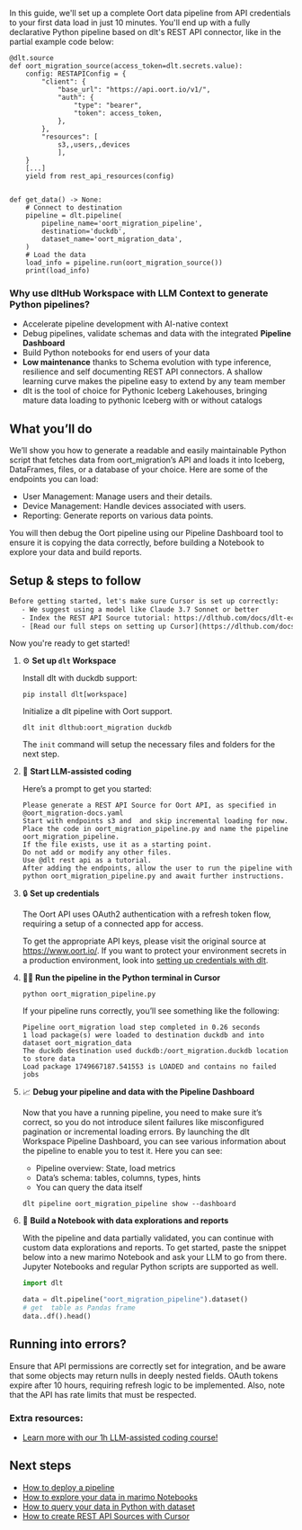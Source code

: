 In this guide, we'll set up a complete Oort data pipeline from API credentials to your first data load in just 10 minutes. You'll end up with a fully declarative Python pipeline based on dlt's REST API connector, like in the partial example code below:

```python-outcome
@dlt.source
def oort_migration_source(access_token=dlt.secrets.value):
    config: RESTAPIConfig = {
        "client": {
            "base_url": "https://api.oort.io/v1/",
            "auth": {
                "type": "bearer",
                "token": access_token,
            },
        },
        "resources": [
            s3,,users,,devices
            ],
    }
    [...]
    yield from rest_api_resources(config)


def get_data() -> None:
    # Connect to destination
    pipeline = dlt.pipeline(
        pipeline_name='oort_migration_pipeline',
        destination='duckdb',
        dataset_name='oort_migration_data', 
    )
    # Load the data
    load_info = pipeline.run(oort_migration_source())
    print(load_info) 
```

### Why use dltHub Workspace with LLM Context to generate Python pipelines?

- Accelerate pipeline development with AI-native context
- Debug pipelines, validate schemas and data with the integrated **Pipeline Dashboard**
- Build Python notebooks for end users of your data
- **Low maintenance** thanks to Schema evolution with type inference, resilience and self documenting REST API connectors. A shallow learning curve makes the pipeline easy to extend by any team member
- dlt is the tool of choice for Pythonic Iceberg Lakehouses, bringing mature data loading to pythonic Iceberg with or without catalogs

## What you’ll do

We’ll show you how to generate a readable and easily maintainable Python script that fetches data from oort_migration’s API and loads it into Iceberg, DataFrames, files, or a database of your choice. Here are some of the endpoints you can load:

- User Management: Manage users and their details.
- Device Management: Handle devices associated with users.
- Reporting: Generate reports on various data points.

You will then debug the Oort pipeline using our Pipeline Dashboard tool to ensure it is copying the data correctly, before building a Notebook to explore your data and build reports.

## Setup & steps to follow

```default
Before getting started, let's make sure Cursor is set up correctly:
   - We suggest using a model like Claude 3.7 Sonnet or better
   - Index the REST API Source tutorial: https://dlthub.com/docs/dlt-ecosystem/verified-sources/rest_api/ and add it to context as **@dlt rest api**
   - [Read our full steps on setting up Cursor](https://dlthub.com/docs/dlt-ecosystem/llm-tooling/cursor-restapi#23-configuring-cursor-with-documentation)
```

Now you're ready to get started!

1. ⚙️ **Set up `dlt` Workspace**
    
    Install dlt with duckdb support:
    ```shell
    pip install dlt[workspace]
    ```

    Initialize a dlt pipeline with Oort support.
    ```shell
    dlt init dlthub:oort_migration duckdb
    ```

    The `init` command will setup the necessary files and folders for the next step.
    
2. 🤠 **Start LLM-assisted coding**
    
    Here’s a prompt to get you started:
    
    ```prompt
    Please generate a REST API Source for Oort API, as specified in @oort_migration-docs.yaml 
    Start with endpoints s3 and  and skip incremental loading for now. 
    Place the code in oort_migration_pipeline.py and name the pipeline oort_migration_pipeline. 
    If the file exists, use it as a starting point. 
    Do not add or modify any other files. 
    Use @dlt rest api as a tutorial. 
    After adding the endpoints, allow the user to run the pipeline with python oort_migration_pipeline.py and await further instructions.
    ```

    
3. 🔒 **Set up credentials** 
    
    The Oort API uses OAuth2 authentication with a refresh token flow, requiring a setup of a connected app for access.
    
    To get the appropriate API keys, please visit the original source at https://www.oort.io/.
    If you want to protect your environment secrets in a production environment, look into [setting up credentials with dlt](https://dlthub.com/docs/walkthroughs/add_credentials).
    
4. 🏃‍♀️ **Run the pipeline in the Python terminal in Cursor**
    
    ```shell
    python oort_migration_pipeline.py
    ```
    
    If your pipeline runs correctly, you’ll see something like the following:
    
    ```shell
    Pipeline oort_migration load step completed in 0.26 seconds
    1 load package(s) were loaded to destination duckdb and into dataset oort_migration_data
    The duckdb destination used duckdb:/oort_migration.duckdb location to store data
    Load package 1749667187.541553 is LOADED and contains no failed jobs
    ```
    
5. 📈 **Debug your pipeline and data with the Pipeline Dashboard**

    Now that you have a running pipeline, you need to make sure it’s correct, so you do not introduce silent failures like misconfigured pagination or incremental loading errors. By launching the dlt Workspace Pipeline Dashboard, you can see various information about the pipeline to enable you to test it. Here you can see:
    - Pipeline overview: State, load metrics
    - Data’s schema: tables, columns, types, hints
    - You can query the data itself
    
    ```shell
    dlt pipeline oort_migration_pipeline show --dashboard
    ```
    
6. 🐍 **Build a Notebook with data explorations and reports**

    With the pipeline and data partially validated, you can continue with custom data explorations and reports. To get started, paste the snippet below into a new marimo Notebook and ask your LLM to go from there. Jupyter Notebooks and regular Python scripts are supported as well.

    
    ```python
    import dlt

   data = dlt.pipeline("oort_migration_pipeline").dataset()
   # get  table as Pandas frame
   data..df().head()
    ```

## Running into errors?

Ensure that API permissions are correctly set for integration, and be aware that some objects may return nulls in deeply nested fields. OAuth tokens expire after 10 hours, requiring refresh logic to be implemented. Also, note that the API has rate limits that must be respected.

### Extra resources:

- [Learn more with our 1h LLM-assisted coding course!](https://www.youtube.com/watch?v=GGid70rnJuM)

## Next steps

- [How to deploy a pipeline](https://dlthub.com/docs/walkthroughs/deploy-a-pipeline)
- [How to explore your data in marimo Notebooks](https://dlthub.com/docs/general-usage/dataset-access/marimo)
- [How to query your data in Python with dataset](https://dlthub.com/docs/general-usage/dataset-access/dataset)
- [How to create REST API Sources with Cursor](https://dlthub.com/docs/dlt-ecosystem/llm-tooling/cursor-restapi)
